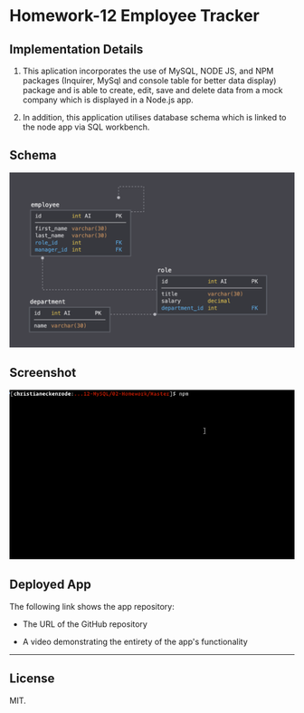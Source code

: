 # Homework-12 Employee Tracker

## Implementation Details

1. This aplication incorporates the use of MySQL, NODE JS, and NPM packages (Inquirer, MySql and console table for better data display) package and is able to create, edit, save and delete data from a mock company which is displayed in a Node.js app.

2. In addition, this application utilises database schema which is linked to the node app via SQL workbench.

## Schema

![Database Schema](Assets/schema.png)

## Screenshot

![Employee Tracker](Assets/employee-tracker.gif)

## Deployed App

The following link shows the app repository:

- The URL of the GitHub repository

- A video demonstrating the entirety of the app's functionality

---

## License

MIT.
